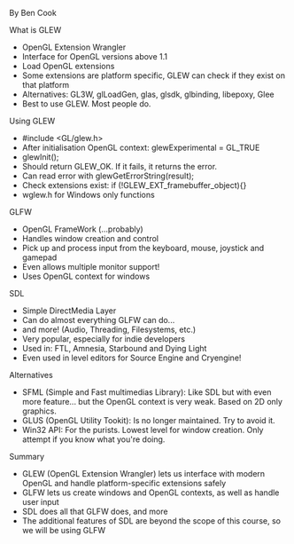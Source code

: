 By Ben Cook

What is GLEW
 - OpenGL Extension Wrangler
 - Interface for OpenGL versions above 1.1
 - Load OpenGL extensions
 - Some extensions are platform specific, GLEW can check if they exist on that platform
 - Alternatives: GL3W, glLoadGen, glas, glsdk, glbinding, libepoxy, Glee
 - Best to use GLEW. Most people do.

Using GLEW
 - #include <GL/glew.h>
 - After initialisation OpenGL context:
  glewExperimental = GL_TRUE
 - glewInit();
 - Should return GLEW_OK. If it fails, it returns the error.
 - Can read error with glewGetErrorString(result);
 - Check extensions exist:
  if (!GLEW_EXT_framebuffer_object){}
 - wglew.h for Windows only functions

GLFW
 - OpenGL FrameWork (...probably)
 - Handles window creation and control
 - Pick up and process input from the keyboard, mouse, joystick and gamepad
 - Even allows multiple monitor support!
 - Uses OpenGL context for windows

SDL
 - Simple DirectMedia Layer
 - Can do almost everything GLFW can do...
 - and more! (Audio, Threading, Filesystems, etc.)
 - Very popular, especially for indie developers
 - Used in: FTL, Amnesia, Starbound and Dying Light
 - Even used in level editors for Source Engine and Cryengine!

Alternatives
 - SFML (Simple and Fast multimedias Library): Like SDL but with even more feature... but the OpenGL context is very weak. Based on 2D only graphics.
 - GLUS (OpenGL Utility Tookit): Is no longer maintained. Try to avoid it.
 - Win32 API: For the purists. Lowest level for window creation. Only attempt if you know what you're doing.

 Summary
 - GLEW (OpenGL Extension Wrangler) lets us interface with modern OpenGL and handle platform-specific extensions safely
 - GLFW lets us create windows and OpenGL contexts, as well as handle user input
 - SDL does all that GLFW does, and more
 - The additional features of SDL are beyond the scope of this course, so we will be using GLFW